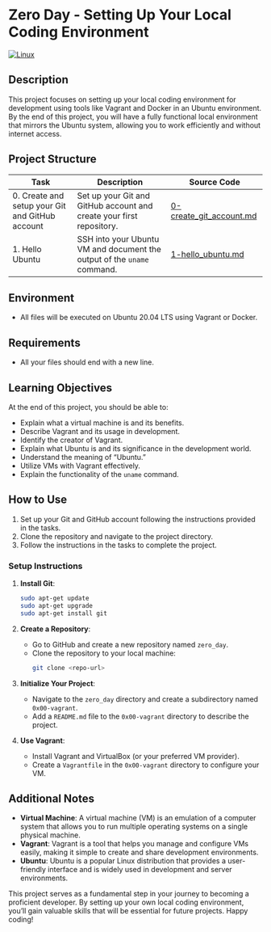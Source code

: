 # Zero Day - Setting Up Your Local Coding Environment

[![Linux](https://img.shields.io/badge/OS-Ubuntu-green)](https://ubuntu.com/)

## Description

This project focuses on setting up your local coding environment for development using tools like Vagrant and Docker in an Ubuntu environment. By the end of this project, you will have a fully functional local environment that mirrors the Ubuntu system, allowing you to work efficiently and without internet access.

## Project Structure

| Task                              | Description                                                                                          | Source Code                  |
|-----------------------------------|------------------------------------------------------------------------------------------------------|-------------------------------|
| 0. Create and setup your Git and GitHub account | Set up your Git and GitHub account and create your first repository.                     | [0-create_git_account.md](0-create_git_account.md)       |
| 1. Hello Ubuntu                   | SSH into your Ubuntu VM and document the output of the `uname` command.                          | [1-hello_ubuntu.md](1-hello_ubuntu.md)       |

## Environment
- All files will be executed on Ubuntu 20.04 LTS using Vagrant or Docker.

## Requirements

- All your files should end with a new line.

## Learning Objectives

At the end of this project, you should be able to:

- Explain what a virtual machine is and its benefits.
- Describe Vagrant and its usage in development.
- Identify the creator of Vagrant.
- Explain what Ubuntu is and its significance in the development world.
- Understand the meaning of “Ubuntu.”
- Utilize VMs with Vagrant effectively.
- Explain the functionality of the `uname` command.

## How to Use

1. Set up your Git and GitHub account following the instructions provided in the tasks.
2. Clone the repository and navigate to the project directory.
3. Follow the instructions in the tasks to complete the project.

### Setup Instructions

1. **Install Git**:
   ```bash
   sudo apt-get update
   sudo apt-get upgrade
   sudo apt-get install git
   ```

2. **Create a Repository**:
   - Go to GitHub and create a new repository named `zero_day`.
   - Clone the repository to your local machine:
     ```bash
     git clone <repo-url>
     ```

3. **Initialize Your Project**:
   - Navigate to the `zero_day` directory and create a subdirectory named `0x00-vagrant`.
   - Add a `README.md` file to the `0x00-vagrant` directory to describe the project.

4. **Use Vagrant**:
   - Install Vagrant and VirtualBox (or your preferred VM provider).
   - Create a `Vagrantfile` in the `0x00-vagrant` directory to configure your VM.

## Additional Notes

- **Virtual Machine**: A virtual machine (VM) is an emulation of a computer system that allows you to run multiple operating systems on a single physical machine.
- **Vagrant**: Vagrant is a tool that helps you manage and configure VMs easily, making it simple to create and share development environments.
- **Ubuntu**: Ubuntu is a popular Linux distribution that provides a user-friendly interface and is widely used in development and server environments.

This project serves as a fundamental step in your journey to becoming a proficient developer. By setting up your own local coding environment, you’ll gain valuable skills that will be essential for future projects. Happy coding!
